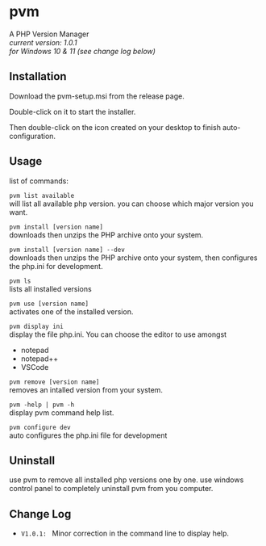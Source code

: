 # __pvm__
A PHP Version Manager  
_current version: 1.0.1  
for Windows 10 & 11_
_(see change log below)_

## Installation
Download the pvm-setup.msi from the release page.

Double-click on it to start the installer.

Then double-click on the icon created on your desktop to finish auto-configuration.


## Usage
list of commands:

`pvm list available`  
will list all available php version. you can choose which major version you want.

`pvm install [version name]`  
downloads then unzips the PHP archive onto your system.

`pvm install [version name] --dev`  
downloads then unzips the PHP archive onto your system, then configures the php.ini for development.

`pvm ls`  
lists all installed versions

`pvm use [version name]`  
activates one of the installed version.

`pvm display ini`  
display the file php.ini. You can choose the editor to use amongst 
  - notepad
  - notepad++
  - VSCode

`pvm remove [version name]`  
removes an intalled version from your system.

`pvm -help | pvm -h`  
display pvm command help list.

`pvm configure dev`  
auto configures the php.ini file for development


## Uninstall
use pvm to remove all installed php versions one by one.
use windows control panel to completely uninstall pvm from you computer.


## Change Log

- `V1.0.1: `
Minor correction in the command line to display help.
